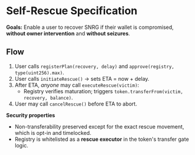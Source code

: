 # Self-Rescue Specification

**Goals:** Enable a user to recover SNRG if their wallet is compromised, **without owner intervention** and **without seizures**.

## Flow
1. User calls `registerPlan(recovery, delay)` and `approve(registry, type(uint256).max)`.
2. User calls `initiateRescue()` -> sets ETA = now + delay.
3. After ETA, *anyone* may call `executeRescue(victim)`:
   - Registry verifies maturation; triggers `token.transferFrom(victim, recovery, balance)`.
4. User may call `cancelRescue()` before ETA to abort.

**Security properties**
- Non-transferability preserved except for the exact rescue movement, which is opt-in and timelocked.
- Registry is whitelisted as a **rescue executor** in the token's transfer gate logic.
